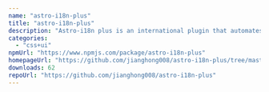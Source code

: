 ```yaml
---
name: "astro-i18n-plus"
title: "astro-i18n-plus"
description: "Astro-i18n plus is an international plugin that automates basic operations without the need for manual page management or interference with your src directory."
categories:
  - "css+ui"
npmUrl: "https://www.npmjs.com/package/astro-i18n-plus"
homepageUrl: "https://github.com/jianghong008/astro-i18n-plus/tree/master/packages/astro-i18n-plus"
downloads: 62
repoUrl: "https://github.com/jianghong008/astro-i18n-plus"
---
```

